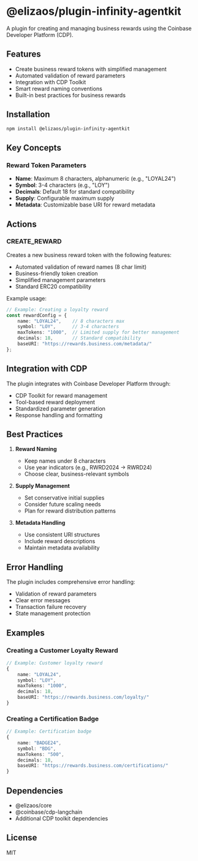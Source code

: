 # @elizaos/plugin-infinity-agentkit

A plugin for creating and managing business rewards using the Coinbase Developer Platform (CDP).

## Features

- Create business reward tokens with simplified management
- Automated validation of reward parameters
- Integration with CDP Toolkit
- Smart reward naming conventions
- Built-in best practices for business rewards

## Installation

```bash
npm install @elizaos/plugin-infinity-agentkit
```

## Key Concepts

### Reward Token Parameters
- **Name**: Maximum 8 characters, alphanumeric (e.g., "LOYAL24")
- **Symbol**: 3-4 characters (e.g., "LOY")
- **Decimals**: Default 18 for standard compatibility
- **Supply**: Configurable maximum supply
- **Metadata**: Customizable base URI for reward metadata

## Actions

### CREATE_REWARD
Creates a new business reward token with the following features:
- Automated validation of reward names (8 char limit)
- Business-friendly token creation
- Simplified management parameters
- Standard ERC20 compatibility

Example usage:
```typescript
// Example: Creating a loyalty reward
const rewardConfig = {
    name: "LOYAL24",    // 8 characters max
    symbol: "LOY",      // 3-4 characters
    maxTokens: "1000",  // Limited supply for better management
    decimals: 18,       // Standard compatibility
    baseURI: "https://rewards.business.com/metadata/"
};
```

## Integration with CDP

The plugin integrates with Coinbase Developer Platform through:
- CDP Toolkit for reward management
- Tool-based reward deployment
- Standardized parameter generation
- Response handling and formatting

## Best Practices

1. **Reward Naming**
   - Keep names under 8 characters
   - Use year indicators (e.g., RWRD2024 → RWRD24)
   - Choose clear, business-relevant symbols

2. **Supply Management**
   - Set conservative initial supplies
   - Consider future scaling needs
   - Plan for reward distribution patterns

3. **Metadata Handling**
   - Use consistent URI structures
   - Include reward descriptions
   - Maintain metadata availability

## Error Handling

The plugin includes comprehensive error handling:
- Validation of reward parameters
- Clear error messages
- Transaction failure recovery
- State management protection

## Examples

### Creating a Customer Loyalty Reward
```typescript
// Example: Customer loyalty reward
{
    name: "LOYAL24",
    symbol: "LOY",
    maxTokens: "1000",
    decimals: 18,
    baseURI: "https://rewards.business.com/loyalty/"
}
```

### Creating a Certification Badge
```typescript
// Example: Certification badge
{
    name: "BADGE24",
    symbol: "BDG",
    maxTokens: "500",
    decimals: 18,
    baseURI: "https://rewards.business.com/certifications/"
}
```

## Dependencies

- @elizaos/core
- @coinbase/cdp-langchain
- Additional CDP toolkit dependencies

## License

MIT
